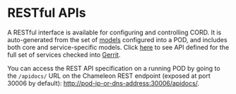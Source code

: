 # RESTful APIs

A RESTful interface is available for configuring and controlling CORD. It is
auto-generated from the set of [models](/xos/intro.md) configured
into a POD, and includes both core and service-specific models. Click
[here](https://guide.opencord.org/master/api/xos/) to see API defined
for the full set of services checked into [Gerrit](https://gerrit.opencord.org).

You can access the REST API specification on a running POD by going to
the `/apidocs/` URL on the Chameleon REST endpoint (exposed at
port 30006 by default): <http://pod-ip-or-dns-address:30006/apidocs/>.
